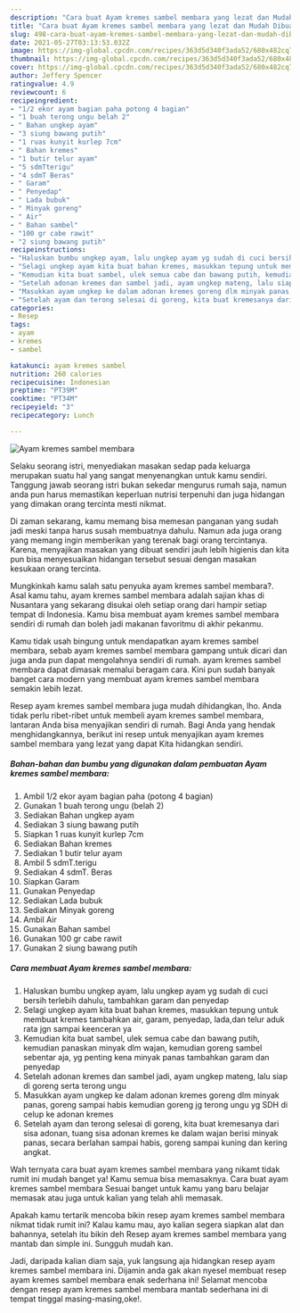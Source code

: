 ```yaml
---
description: "Cara buat Ayam kremes sambel membara yang lezat dan Mudah Dibuat"
title: "Cara buat Ayam kremes sambel membara yang lezat dan Mudah Dibuat"
slug: 498-cara-buat-ayam-kremes-sambel-membara-yang-lezat-dan-mudah-dibuat
date: 2021-05-27T03:13:53.032Z
image: https://img-global.cpcdn.com/recipes/363d5d340f3ada52/680x482cq70/ayam-kremes-sambel-membara-foto-resep-utama.jpg
thumbnail: https://img-global.cpcdn.com/recipes/363d5d340f3ada52/680x482cq70/ayam-kremes-sambel-membara-foto-resep-utama.jpg
cover: https://img-global.cpcdn.com/recipes/363d5d340f3ada52/680x482cq70/ayam-kremes-sambel-membara-foto-resep-utama.jpg
author: Jeffery Spencer
ratingvalue: 4.9
reviewcount: 6
recipeingredient:
- "1/2 ekor ayam bagian paha potong 4 bagian"
- "1 buah terong ungu belah 2"
- " Bahan ungkep ayam"
- "3 siung bawang putih"
- "1 ruas kunyit kurlep 7cm"
- " Bahan kremes"
- "1 butir telur ayam"
- "5 sdmTterigu"
- "4 sdmT Beras"
- " Garam"
- " Penyedap"
- " Lada bubuk"
- " Minyak goreng"
- " Air"
- " Bahan sambel"
- "100 gr cabe rawit"
- "2 siung bawang putih"
recipeinstructions:
- "Haluskan bumbu ungkep ayam, lalu ungkep ayam yg sudah di cuci bersih terlebih dahulu, tambahkan garam dan penyedap"
- "Selagi ungkep ayam kita buat bahan kremes, masukkan tepung untuk membuat kremes tambahkan air, garam, penyedap, lada,dan telur aduk rata jgn sampai keenceran ya"
- "Kemudian kita buat sambel, ulek semua cabe dan bawang putih, kemudian panaskan minyak dlm wajan, kemudian goreng sambel sebentar aja, yg penting kena minyak panas tambahkan garam dan penyedap"
- "Setelah adonan kremes dan sambel jadi, ayam ungkep mateng, lalu siap di goreng serta terong ungu"
- "Masukkan ayam ungkep ke dalam adonan kremes goreng dlm minyak panas, goreng sampai habis kemudian goreng jg terong ungu yg SDH di celup ke adonan kremes"
- "Setelah ayam dan terong selesai di goreng, kita buat kremesanya dari sisa adonan, tuang sisa adonan kremes ke dalam wajan berisi minyak panas, secara berlahan sampai habis, goreng sampai kuning dan kering angkat."
categories:
- Resep
tags:
- ayam
- kremes
- sambel

katakunci: ayam kremes sambel 
nutrition: 260 calories
recipecuisine: Indonesian
preptime: "PT39M"
cooktime: "PT34M"
recipeyield: "3"
recipecategory: Lunch

---
```



![Ayam kremes sambel membara](https://img-global.cpcdn.com/recipes/363d5d340f3ada52/680x482cq70/ayam-kremes-sambel-membara-foto-resep-utama.jpg)

Selaku seorang istri, menyediakan masakan sedap pada keluarga merupakan suatu hal yang sangat menyenangkan untuk kamu sendiri. Tanggung jawab seorang istri bukan sekedar mengurus rumah saja, namun anda pun harus memastikan keperluan nutrisi terpenuhi dan juga hidangan yang dimakan orang tercinta mesti nikmat.

Di zaman  sekarang, kamu memang bisa memesan panganan yang sudah jadi meski tanpa harus susah membuatnya dahulu. Namun ada juga orang yang memang ingin memberikan yang terenak bagi orang tercintanya. Karena, menyajikan masakan yang dibuat sendiri jauh lebih higienis dan kita pun bisa menyesuaikan hidangan tersebut sesuai dengan masakan kesukaan orang tercinta. 



Mungkinkah kamu salah satu penyuka ayam kremes sambel membara?. Asal kamu tahu, ayam kremes sambel membara adalah sajian khas di Nusantara yang sekarang disukai oleh setiap orang dari hampir setiap tempat di Indonesia. Kamu bisa membuat ayam kremes sambel membara sendiri di rumah dan boleh jadi makanan favoritmu di akhir pekanmu.

Kamu tidak usah bingung untuk mendapatkan ayam kremes sambel membara, sebab ayam kremes sambel membara gampang untuk dicari dan juga anda pun dapat mengolahnya sendiri di rumah. ayam kremes sambel membara dapat dimasak memalui beragam cara. Kini pun sudah banyak banget cara modern yang membuat ayam kremes sambel membara semakin lebih lezat.

Resep ayam kremes sambel membara juga mudah dihidangkan, lho. Anda tidak perlu ribet-ribet untuk membeli ayam kremes sambel membara, lantaran Anda bisa menyajikan sendiri di rumah. Bagi Anda yang hendak menghidangkannya, berikut ini resep untuk menyajikan ayam kremes sambel membara yang lezat yang dapat Kita hidangkan sendiri.

<!--inarticleads1-->

##### Bahan-bahan dan bumbu yang digunakan dalam pembuatan Ayam kremes sambel membara:

1. Ambil 1/2 ekor ayam bagian paha (potong 4 bagian)
1. Gunakan 1 buah terong ungu (belah 2)
1. Sediakan  Bahan ungkep ayam
1. Sediakan 3 siung bawang putih
1. Siapkan 1 ruas kunyit kurlep 7cm
1. Sediakan  Bahan kremes
1. Sediakan 1 butir telur ayam
1. Ambil 5 sdmT.terigu
1. Sediakan 4 sdmT. Beras
1. Siapkan  Garam
1. Gunakan  Penyedap
1. Sediakan  Lada bubuk
1. Sediakan  Minyak goreng
1. Ambil  Air
1. Gunakan  Bahan sambel
1. Gunakan 100 gr cabe rawit
1. Gunakan 2 siung bawang putih




<!--inarticleads2-->

##### Cara membuat Ayam kremes sambel membara:

1. Haluskan bumbu ungkep ayam, lalu ungkep ayam yg sudah di cuci bersih terlebih dahulu, tambahkan garam dan penyedap
1. Selagi ungkep ayam kita buat bahan kremes, masukkan tepung untuk membuat kremes tambahkan air, garam, penyedap, lada,dan telur aduk rata jgn sampai keenceran ya
1. Kemudian kita buat sambel, ulek semua cabe dan bawang putih, kemudian panaskan minyak dlm wajan, kemudian goreng sambel sebentar aja, yg penting kena minyak panas tambahkan garam dan penyedap
1. Setelah adonan kremes dan sambel jadi, ayam ungkep mateng, lalu siap di goreng serta terong ungu
1. Masukkan ayam ungkep ke dalam adonan kremes goreng dlm minyak panas, goreng sampai habis kemudian goreng jg terong ungu yg SDH di celup ke adonan kremes
1. Setelah ayam dan terong selesai di goreng, kita buat kremesanya dari sisa adonan, tuang sisa adonan kremes ke dalam wajan berisi minyak panas, secara berlahan sampai habis, goreng sampai kuning dan kering angkat.




Wah ternyata cara buat ayam kremes sambel membara yang nikamt tidak rumit ini mudah banget ya! Kamu semua bisa memasaknya. Cara buat ayam kremes sambel membara Sesuai banget untuk kamu yang baru belajar memasak atau juga untuk kalian yang telah ahli memasak.

Apakah kamu tertarik mencoba bikin resep ayam kremes sambel membara nikmat tidak rumit ini? Kalau kamu mau, ayo kalian segera siapkan alat dan bahannya, setelah itu bikin deh Resep ayam kremes sambel membara yang mantab dan simple ini. Sungguh mudah kan. 

Jadi, daripada kalian diam saja, yuk langsung aja hidangkan resep ayam kremes sambel membara ini. Dijamin anda gak akan nyesel membuat resep ayam kremes sambel membara enak sederhana ini! Selamat mencoba dengan resep ayam kremes sambel membara mantab sederhana ini di tempat tinggal masing-masing,oke!.

